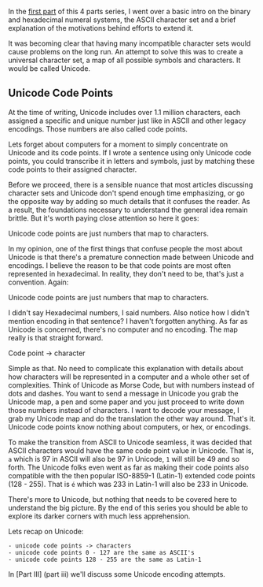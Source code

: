 In the [first part]() of this 4 parts series, I went over a basic intro on the binary and hexadecimal numeral systems, the ASCII character set and a brief explanation of the motivations behind efforts to extend it.

It was becoming clear that having many incompatible character sets would cause problems on the long run. An attempt to solve this was to create a universal character set, a map of all possible symbols and characters. It would be called Unicode.

Unicode Code Points
-------------------

At the time of writing, Unicode includes over 1.1 million characters, each assigned a specific and unique number just like in ASCII and other legacy encodings. Those numbers are also called code points.

Lets forget about computers for a moment to simply concentrate on Unicode and its code points. If I wrote a sentence using only Unicode code points, you could transcribe it in letters and symbols, just by matching these code points to their assigned character.

Before we proceed, there is a sensible nuance that most articles discussing character sets and Unicode don't spend enough time emphasizing, or go the opposite way by adding so much details that it confuses the reader. As a result, the foundations necessary to understand the general idea remain brittle. But it's worth paying close attention so here it goes: 

Unicode code points are just numbers that map to characters.

In my opinion, one of the first things that confuse people the most about Unicode is that there's a premature connection made between Unicode and encodings. I believe the reason to be that code points are most often represented in hexadecimal. In reality, they don't need to be, that's just a convention. Again:

Unicode code points are just numbers that map to characters.

I didn't say Hexadecimal numbers, I said numbers. Also notice how I didn't mention encoding in that sentence? I haven't forgotten anything. As far as Unicode is concerned, there's no computer and no encoding. The map really is that straight forward. 

Code point -> character

Simple as that. No need to complicate this explanation with details about how characters will be represented in a computer and a whole other set of complexities. Think of Unicode as Morse Code, but with numbers instead of dots and dashes. You want to send a message in Unicode you grab the Unicode map, a pen and some paper and you just proceed to write down those numbers instead of characters. I want to decode your message, I grab my Unicode map and do the translation the other way around. That's it. Unicode code points know nothing about computers, or hex, or encodings.

To make the transition from ASCII to Unicode seamless, it was decided that ASCII characters would have the same code point value in Unicode. That is, `a` which is 97 in ASCII will also be 97 in Unicode, `1` will still be 49 and so forth. The Unicode folks even went as far as making their code points also compatible with the then popular ISO-8859-1 (Latin-1) extended code points (128 - 255). That is `é` which was 233 in Latin-1 will also be 233 in Unicode.

There's more to Unicode, but nothing that needs to be covered here to understand the big picture. By the end of this series you should be able to explore its darker corners with much less apprehension.

Lets recap on Unicode:

    - unicode code points -> characters
    - unicode code points 0 - 127 are the same as ASCII's
    - unicode code points 128 - 255 are the same as Latin-1

In [Part III] (part iii) we'll discuss some Unicode encoding attempts.
